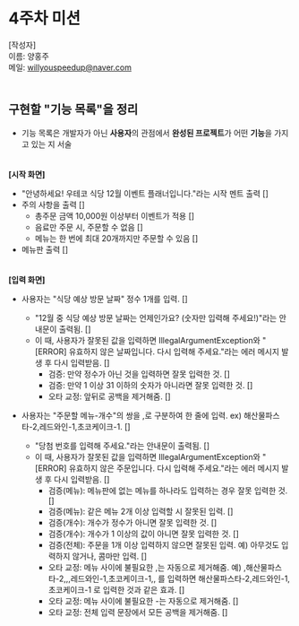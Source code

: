 # 4주차 미션

[작성자]　   
이름: 양홍주   
메일: willyouspeedup@naver.com　   
　   

## 구현할 "기능 목록"을 정리
- 기능 목록은 개발자가 아닌 **사용자**의 관점에서 **완성된 프로젝트**가 어떤 **기능**을 가지고 있는 지 서술

　   
**[시작 화면]**
- "안녕하세요! 우테코 식당 12월 이벤트 플래너입니다."라는 시작 멘트 출력  []
- 주의 사항을 출력  []
    - 총주문 금액 10,000원 이상부터 이벤트가 적용  []
    - 음료만 주문 시, 주문할 수 없음  []
    - 메뉴는 한 번에 최대 20개까지만 주문할 수 있음  []
- 메뉴판 출력  []

　   
**[입력 화면]**　 
- 사용자는 "식당 예상 방문 날짜" 정수 1개를 입력. []
    - "12월 중 식당 예상 방문 날짜는 언제인가요? (숫자만 입력해 주세요!)"라는 안내문이 출력됨. []
    - 이 때, 사용자가 잘못된 값을 입력하면 IllegalArgumentException와 "[ERROR] 유효하지 않은 날짜입니다. 다시 입력해 주세요."라는 에러 메시지 발생 후 다시 입력받음. []
        - 검증: 만약 정수가 아닌 것을 입력하면 잘못 입력한 것. []
        - 검증: 만약 1 이상 31 이하의 숫자가 아니라면 잘못 입력한 것.  []
        - 오타 교정: 앞뒤로 공백을 제거해줌. []

- 사용자는 "주문할 메뉴-개수"의 쌍을 ,로 구분하여 한 줄에 입력. ex) 해산물파스타-2,레드와인-1,초코케이크-1. []
    - "당첨 번호를 입력해 주세요."라는 안내문이 출력됨. []
    - 이 때, 사용자가 잘못된 값을 입력하면 IllegalArgumentException와 "[ERROR] 유효하지 않은 주문입니다. 다시 입력해 주세요."라는 에러 메시지 발생 후 다시 입력받음. []
        - 검증(메뉴): 메뉴판에 없는 메뉴를 하나라도 입력하는 경우 잘못 입력한 것. []
        - 검증(메뉴): 같은 메뉴 2개 이상 입력할 시 잘못된 입력. []
        - 검증(개수): 개수가 정수가 아니면 잘못 입력한 것. []
        - 검증(개수): 개수가 1 이상의 값이 아니면 잘못 입력한 것. []
        - 검증(전체): 주문을 1개 이상 입력하지 않으면 잘못된 입력. 예) 아무것도 입력하지 않거나, 콤마만 입력. []
        - 오타 교정: 메뉴 사이에 불필요한 ,는 자동으로 제거해줌. 예) ,해산물파스타-2,,,레드와인-1,초코케이크-1,, 를 입력하면 해산물파스타-2,레드와인-1,초코케이크-1 로 입력한 것과 같은 효과. []
        - 오타 교정: 메뉴 사이에 불필요한 -는 자동으로 제거해줌. []
        - 오타 교정: 전체 입력 문장에서 모든 공백을 제거해줌. []

　   